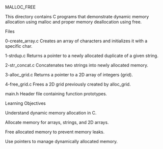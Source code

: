 MALLOC_FREE

This directory contains C programs that demonstrate dynamic memory allocation using malloc and proper memory deallocation using free.

Files

0-create_array.c
Creates an array of characters and initializes it with a specific char.

1-strdup.c
Returns a pointer to a newly allocated duplicate of a given string.

2-str_concat.c
Concatenates two strings into newly allocated memory.

3-alloc_grid.c
Returns a pointer to a 2D array of integers (grid).

4-free_grid.c
Frees a 2D grid previously created by alloc_grid.

main.h
Header file containing function prototypes.

Learning Objectives

Understand dynamic memory allocation in C.

Allocate memory for arrays, strings, and 2D arrays.

Free allocated memory to prevent memory leaks.

Use pointers to manage dynamically allocated memory.

